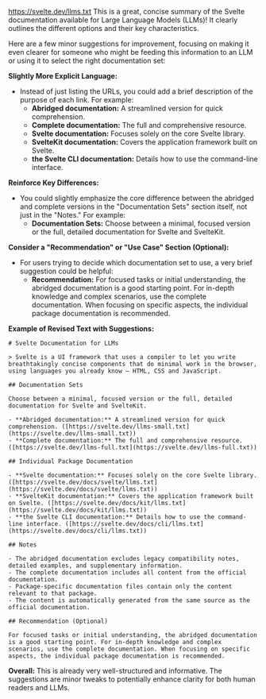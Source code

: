 https://svelte.dev/llms.txt
This is a great, concise summary of the Svelte documentation available for Large Language Models (LLMs)!  It clearly outlines the different options and their key characteristics.

Here are a few minor suggestions for improvement, focusing on making it even clearer for someone who might be feeding this information to an LLM or using it to select the right documentation set:

**Slightly More Explicit Language:**

* Instead of just listing the URLs, you could add a brief description of the purpose of each link. For example:
    * **Abridged documentation:**  A streamlined version for quick comprehension.
    * **Complete documentation:** The full and comprehensive resource.
    * **Svelte documentation:** Focuses solely on the core Svelte library.
    * **SvelteKit documentation:** Covers the application framework built on Svelte.
    * **the Svelte CLI documentation:** Details how to use the command-line interface.

**Reinforce Key Differences:**

* You could slightly emphasize the core difference between the abridged and complete versions in the "Documentation Sets" section itself, not just in the "Notes."  For example:
    * **Documentation Sets:**  Choose between a minimal, focused version or the full, detailed documentation for Svelte and SvelteKit.

**Consider a "Recommendation" or "Use Case" Section (Optional):**

*  For users trying to decide which documentation set to use, a very brief suggestion could be helpful:
    * **Recommendation:** For focused tasks or initial understanding, the abridged documentation is a good starting point. For in-depth knowledge and complex scenarios, use the complete documentation. When focusing on specific aspects, the individual package documentation is recommended.

**Example of Revised Text with Suggestions:**

```
# Svelte Documentation for LLMs

> Svelte is a UI framework that uses a compiler to let you write breathtakingly concise components that do minimal work in the browser, using languages you already know — HTML, CSS and JavaScript.

## Documentation Sets

Choose between a minimal, focused version or the full, detailed documentation for Svelte and SvelteKit.

- **Abridged documentation:** A streamlined version for quick comprehension. ([https://svelte.dev/llms-small.txt](https://svelte.dev/llms-small.txt))
- **Complete documentation:** The full and comprehensive resource. ([https://svelte.dev/llms-full.txt](https://svelte.dev/llms-full.txt))

## Individual Package Documentation

- **Svelte documentation:** Focuses solely on the core Svelte library. ([https://svelte.dev/docs/svelte/llms.txt](https://svelte.dev/docs/svelte/llms.txt))
- **SvelteKit documentation:** Covers the application framework built on Svelte. ([https://svelte.dev/docs/kit/llms.txt](https://svelte.dev/docs/kit/llms.txt))
- **the Svelte CLI documentation:** Details how to use the command-line interface. ([https://svelte.dev/docs/cli/llms.txt](https://svelte.dev/docs/cli/llms.txt))

## Notes

- The abridged documentation excludes legacy compatibility notes, detailed examples, and supplementary information.
- The complete documentation includes all content from the official documentation.
- Package-specific documentation files contain only the content relevant to that package.
- The content is automatically generated from the same source as the official documentation.

## Recommendation (Optional)

For focused tasks or initial understanding, the abridged documentation is a good starting point. For in-depth knowledge and complex scenarios, use the complete documentation. When focusing on specific aspects, the individual package documentation is recommended.
```

**Overall:** This is already very well-structured and informative. The suggestions are minor tweaks to potentially enhance clarity for both human readers and LLMs.
